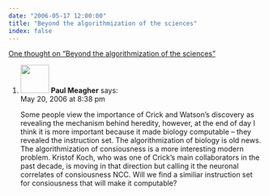 ```yaml
---
date: "2006-05-17 12:00:00"
title: "Beyond the algorithmization of the sciences"
index: false
---
```


[One thought on &ldquo;Beyond the algorithmization of the sciences&rdquo;](/lemire/blog/2006/05-17-beyond-the-algorithmization-of-the-sciences)

<ol class="comment-list">
<li id="comment-5497" class="comment even thread-even depth-1">
<div class="comment-author vcard">
<img alt src="https://secure.gravatar.com/avatar/bfb9763294ca17db6665b17775092f1a?s=56&#038;d=mm&#038;r=g" srcset="https://secure.gravatar.com/avatar/bfb9763294ca17db6665b17775092f1a?s=112&#038;d=mm&#038;r=g 2x" class="avatar avatar-56 photo" height="56" width="56" decoding="async" /> <b class="fn">Paul Meagher</b> <span class="says">says:</span> </div>
<div class="comment-metadata"><time datetime="2006-05-20T20:38:28+00:00">May 20, 2006 at 8:38 pm</time></a> </div>
<div class="comment-content">
<p>Some people view the importance of Crick and Watson&rsquo;s discovery as revealing the mechanism behind heredity, however, at the end of day I think it is more important because it made biology computable &#8211; they revealed the instruction set. The algorithmization of biology is old news. The algorithmization of consiousness is a more interesting modern problem. Kristof Koch, who was one of Crick&rsquo;s main collaborators in the past decade, is moving in that direction but calling it the neuronal correlates of consiousness NCC. Will we find a similiar instruction set for consiousness that will make it computable?</p>
</div>
</li>
</ol>
